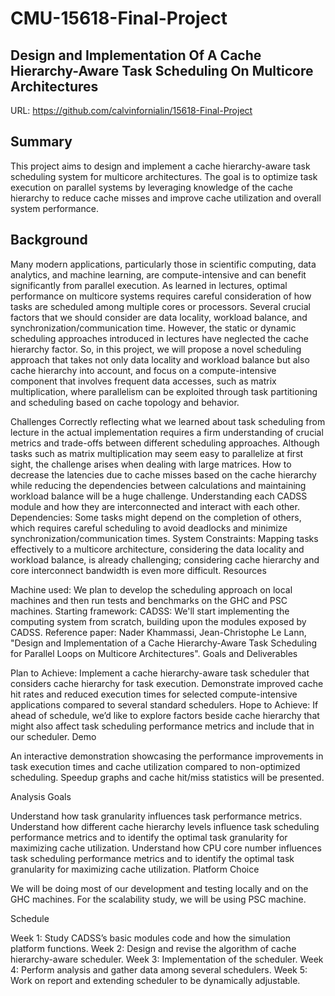 # CMU-15618-Final-Project
## Design and Implementation Of A Cache Hierarchy-Aware Task Scheduling On Multicore Architectures ##
URL: https://github.com/calvinfornialin/15618-Final-Project

## Summary ##

This project aims to design and implement a cache hierarchy-aware task scheduling system for multicore architectures. The goal is to optimize task execution on parallel systems by leveraging knowledge of the cache hierarchy to reduce cache misses and improve cache utilization and overall system performance.

## Background

Many modern applications, particularly those in scientific computing, data analytics, and machine learning, are compute-intensive and can benefit significantly from parallel execution. As learned in lectures, optimal performance on multicore systems requires careful consideration of how tasks are scheduled among multiple cores or processors. Several crucial factors that we should consider are data locality, workload balance, and synchronization/communication time. However, the static or dynamic scheduling approaches introduced in lectures have neglected the cache hierarchy factor. So, in this project, we will propose a novel scheduling approach that takes not only data locality and workload balance but also cache hierarchy into account, and focus on a compute-intensive component that involves frequent data accesses, such as matrix multiplication, where parallelism can be exploited through task partitioning and scheduling based on cache topology and behavior.

Challenges
Correctly reflecting what we learned about task scheduling from lecture in the actual implementation requires a firm understanding of crucial metrics and trade-offs between different scheduling approaches.
Although tasks such as matrix multiplication may seem easy to parallelize at first sight, the challenge arises when dealing with large matrices. How to decrease the latencies due to cache misses based on the cache hierarchy while reducing the dependencies between calculations and maintaining workload balance will be a huge challenge.
Understanding each CADSS module and how they are interconnected and interact with each other.
Dependencies: Some tasks might depend on the completion of others, which requires careful scheduling to avoid deadlocks and minimize synchronization/communication times.
System Constraints: Mapping tasks effectively to a multicore architecture, considering the data locality and workload balance, is already challenging; considering cache hierarchy and core interconnect bandwidth is even more difficult.
Resources

Machine used: We plan to develop the scheduling approach on local machines and then run tests and benchmarks on the GHC and PSC machines.
Starting framework: CADSS: We'll start implementing the computing system from scratch, building upon the modules exposed by CADSS.
Reference paper: Nader Khammassi, Jean-Christophe Le Lann, "Design and Implementation of a Cache Hierarchy-Aware Task Scheduling for Parallel Loops on Multicore Architectures".
Goals and Deliverables

Plan to Achieve: Implement a cache hierarchy-aware task scheduler that considers cache hierarchy for task execution. Demonstrate improved cache hit rates and reduced execution times for selected compute-intensive applications compared to several standard schedulers.
Hope to Achieve: If ahead of schedule, we’d like to explore factors beside cache hierarchy that might also affect task scheduling performance metrics and include that in our scheduler.
Demo

An interactive demonstration showcasing the performance improvements in task execution times and cache utilization compared to non-optimized scheduling. Speedup graphs and cache hit/miss statistics will be presented.

Analysis Goals

Understand how task granularity influences task performance metrics.
Understand how different cache hierarchy levels influence task scheduling performance metrics and to identify the optimal task granularity for maximizing cache utilization.
Understand how CPU core number influences task scheduling performance metrics and to identify the optimal task granularity for maximizing cache utilization.
Platform Choice

We will be doing most of our development and testing locally and on the GHC machines. For the scalability study, we will be using PSC machine.

Schedule

Week 1: Study CADSS’s basic modules code and how the simulation platform functions.
Week 2: Design and revise the algorithm of cache hierarchy-aware scheduler.
Week 3: Implementation of the scheduler.
Week 4: Perform analysis and gather data among several schedulers.
Week 5: Work on report and extending scheduler to be dynamically adjustable.
